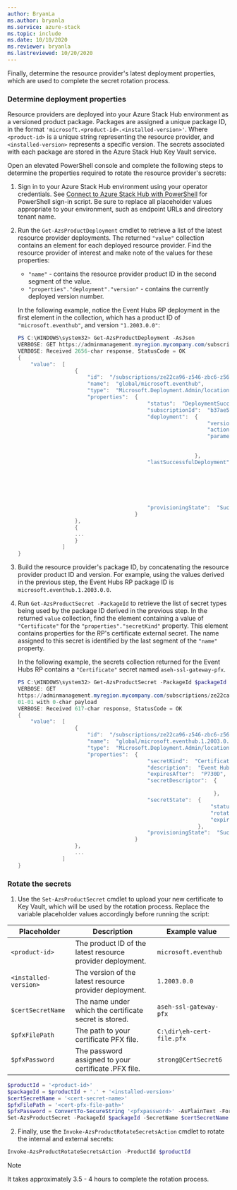```yaml
---
author: BryanLa
ms.author: bryanla
ms.service: azure-stack
ms.topic: include
ms.date: 10/10/2020
ms.reviewer: bryanla
ms.lastreviewed: 10/20/2020
---
```


Finally, determine the resource provider's latest deployment properties, which are used to complete the secret rotation process.

### Determine deployment properties

Resource providers are deployed into your Azure Stack Hub environment as a versioned product package. Packages are assigned a unique package ID, in the format `'microsoft.<product-id>.<installed-version>'`. Where `<product-id>` is a unique string representing the resource provider, and `<installed-version>` represents a specific version. The secrets associated with each package are stored in the Azure Stack Hub Key Vault service. 

Open an elevated PowerShell console and complete the following steps to determine the properties required to rotate the resource provider's secrets:

1. Sign in to your Azure Stack Hub environment using your operator credentials. See [Connect to Azure Stack Hub with PowerShell](../operator/azure-stack-powershell-configure-admin.md) for PowerShell sign-in script. Be sure to replace all placeholder values appropriate to your environment, such as endpoint URLs and directory tenant name.

2. Run the `Get-AzsProductDeployment` cmdlet to retrieve a list of the latest resource provider deployments. The returned `"value"` collection contains an element for each deployed resource provider. Find the resource provider of interest and make note of the values for these properties:
   - `"name"` - contains the resource provider product ID in the second segment of the value. 
   - `"properties"."deployment"."version"` - contains the currently deployed version number. 

   In the following example, notice the Event Hubs RP deployment in the first element in the collection, which has a product ID of `"microsoft.eventhub"`, and version `"1.2003.0.0"`:

   ```powershell
   PS C:\WINDOWS\system32> Get-AzsProductDeployment -AsJson
   VERBOSE: GET https://adminmanagement.myregion.mycompany.com/subscriptions/ze22ca96-z546-zbc6-z566-z35f68799816/   providers/Microsoft.Deployment.Admin/locations/global/productDeployments?api-version=2019-01-01 with 0-char payload
   VERBOSE: Received 2656-char response, StatusCode = OK
   {
       "value":  [
                     {
                         "id":  "/subscriptions/ze22ca96-z546-zbc6-z566-z35f68799816/providers/Microsoft.   Deployment.Admin/locations/global/productDeployments/microsoft.eventhub",
                         "name":  "global/microsoft.eventhub",
                         "type":  "Microsoft.Deployment.Admin/locations/productDeployments",
                         "properties":  {
                                            "status":  "DeploymentSucceeded",
                                            "subscriptionId":  "b37ae55a-a6c6-4474-ba97-81519412adf5",
                                            "deployment":  {
                                                               "version":  "1.2003.0.0",
                                                               "actionPlanInstanceResourceId":"/subscriptions/ze22ca96-z546-zbc6-z566-z35f68799816/providers/Microsoft.Deployment.Admin/locations/global/actionplans/abcdfcd3-fef0-z1a3-z85d-z6ceb0f31e36",
                                                               "parameters":  {
   
                                                                              }
                                                           },
                                            "lastSuccessfulDeployment":  {
                                                                             "version":  "1.2003.0.0",
                                                                             "actionPlanInstanceResourceId":"/subscriptions/ze22ca96-z546-zbc6-z566-z35f68799816/providers/Microsoft.Deployment.Admin/locations/global/actionplans/abcdfcd3-fef0-z1a3-z85d-z6ceb0f31e36",
                                                                             "parameters":  {
   
                                                                                            }
                                                                         },
                                            "provisioningState":  "Succeeded"
                                        }
                     },
                     {
                     ...
                     }
                 ]
   }
   ```

3. Build the resource provider's package ID, by concatenating the resource provider product ID and version. For example, using the values derived in the previous step, the Event Hubs RP package ID is `microsoft.eventhub.1.2003.0.0`. 

4. Run `Get-AzsProductSecret -PackageId` to retrieve the list of secret types being used by the package ID derived in the previous step. In the returned `value` collection, find the element containing a value of `"Certificate"` for the `"properties"."secretKind"` property. This element contains properties for the RP's certificate external secret. The name assigned to this secret is identified by the last segment of the `"name"` property. 

   In the following example, the secrets collection returned for the Event Hubs RP contains a `"Certificate"` secret named `aseh-ssl-gateway-pfx`. 

   ```powershell
   PS C:\WINDOWS\system32> Get-AzsProductSecret -PackageId $packageId -AsJson
   VERBOSE: GET
   https://adminmanagement.myregion.mycompany.com/subscriptions/ze22ca96-z546-zbc6-z566-z35f68799816/providers/   Microsoft.Deployment.Admin/locations/global/productPackages/microsoft.eventhub.1.2003.0.0/secrets?   api-version=2019-
   01-01 with 0-char payload
   VERBOSE: Received 617-char response, StatusCode = OK
   {
       "value":  [
                     {
                         "id":  "/subscriptions/ze22ca96-z546-zbc6-z566-z35f68799816/providers/Microsoft.   Deployment.Admin/locations/global/productPackages/microsoft.eventhub.1.2003.0.0/secrets/   aseh-ssl-gateway-pfx",
                         "name":  "global/microsoft.eventhub.1.2003.0.0/aseh-ssl-gateway-pfx",
                         "type":  "Microsoft.Deployment.Admin/locations/productPackages/secrets",
                         "properties":  {
                                            "secretKind":  "Certificate",
                                            "description":  "Event Hubs gateway SSL certificate.",
                                            "expiresAfter":  "P730D",
                                            "secretDescriptor":  {
   
                                                                 },
                                            "secretState":  {
                                                                "status":  "Deployed",
                                                                "rotationStatus":  "None",
                                                                "expirationDate":  "2022-03-31T00:16:05.3068718Z"
                                                            },
                                            "provisioningState":  "Succeeded"
                                        }
                     },
                     ...
                 ]
   }
   ```

### Rotate the secrets

1. Use the `Set-AzsProductSecret` cmdlet to upload your new certificate to Key Vault, which will be used by the rotation process. Replace the variable placeholder values accordingly before running the script:

| Placeholder | Description | Example value |
| ----------- | ----------- | --------------|
| `<product-id>` | The product ID of the latest resource provider deployment. | `microsoft.eventhub` |
| `<installed-version>` | The version of the latest resource provider deployment. | `1.2003.0.0` |
| `$certSecretName` | The name under which the certificate secret is stored. | `aseh-ssl-gateway-pfx` |
| `$pfxFilePath` | The path to your certificate PFX file. | `C:\dir\eh-cert-file.pfx` |
| `$pfxPassword` | The password assigned to your certificate .PFX file. | `strong@CertSecret6` |

   ```powershell
   $productId = '<product-id>'
   $packageId = $productId + '.' + '<installed-version>'
   $certSecretName = '<cert-secret-name>' 
   $pfxFilePath = '<cert-pfx-file-path>'
   $pfxPassword = ConvertTo-SecureString '<pfxpassword>' -AsPlainText -Force   
   Set-AzsProductSecret -PackageId $packageId -SecretName $certSecretName -PfxFileName $pfxFilePath -PfxPassword    $pfxPassword -Force
   ```

2. Finally, use the `Invoke-AzsProductRotateSecretsAction` cmdlet to rotate the internal and external secrets:

```powershell
Invoke-AzsProductRotateSecretsAction -ProductId $productId
```

> [!NOTE]
> It takes approximately 3.5 - 4 hours to complete the rotation process.

